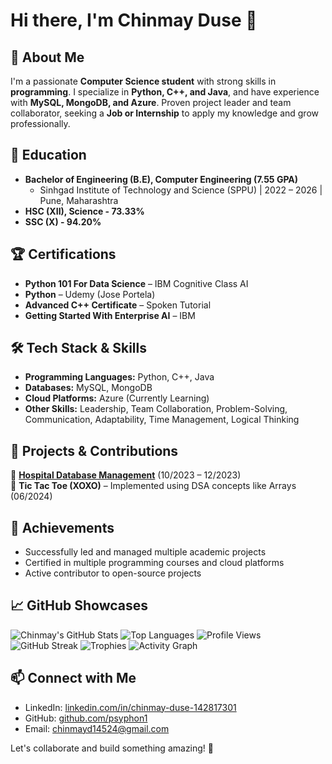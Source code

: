 # Hi there, I'm Chinmay Duse 👋

## 🚀 About Me
I'm a passionate **Computer Science student** with strong skills in **programming**. I specialize in **Python, C++, and Java**, and have experience with **MySQL, MongoDB, and Azure**. Proven project leader and team collaborator, seeking a **Job or Internship** to apply my knowledge and grow professionally.

## 💼 Education
- **Bachelor of Engineering (B.E), Computer Engineering (7.55 GPA)**
  - Sinhgad Institute of Technology and Science (SPPU) | 2022 – 2026 | Pune, Maharashtra
- **HSC (XII), Science - 73.33%**
- **SSC (X) - 94.20%**

## 🏆 Certifications
- **Python 101 For Data Science** – IBM Cognitive Class AI
- **Python** – Udemy (Jose Portela)
- **Advanced C++ Certificate** – Spoken Tutorial
- **Getting Started With Enterprise AI** – IBM

## 🛠️ Tech Stack & Skills
- **Programming Languages:** Python, C++, Java
- **Databases:** MySQL, MongoDB
- **Cloud Platforms:** Azure (Currently Learning)
- **Other Skills:** Leadership, Team Collaboration, Problem-Solving, Communication, Adaptability, Time Management, Logical Thinking

## 📌 Projects & Contributions
🔹 [**Hospital Database Management**](https://github.com/psyphon1/SE-Project--Hospital_DB) (10/2023 – 12/2023)  
🔹 **Tic Tac Toe (XOXO)** – Implemented using DSA concepts like Arrays (06/2024)  

## 🏅 Achievements
- Successfully led and managed multiple academic projects
- Certified in multiple programming courses and cloud platforms
- Active contributor to open-source projects

## 📈 GitHub Showcases
![Chinmay's GitHub Stats](https://github-readme-stats.vercel.app/api?username=psyphon1&show_icons=true&theme=github_dark)
![Top Languages](https://github-readme-stats.vercel.app/api/top-langs/?username=psyphon1&layout=compact&theme=github_dark)
![Profile Views](https://komarev.com/ghpvc/?username=psyphon1&color=blue)
![GitHub Streak](https://streak-stats.demolab.com/?user=psyphon1&theme=github-dark)
![Trophies](https://github-profile-trophy.vercel.app/?username=psyphon1&theme=darkhub)
![Activity Graph](https://github-readme-activity-graph.vercel.app/graph?username=psyphon1&theme=github-dark&hide_border=true)

## 📫 Connect with Me
- LinkedIn: [linkedin.com/in/chinmay-duse-142817301](https://linkedin.com/in/chinmay-duse-142817301)
- GitHub: [github.com/psyphon1](https://github.com/psyphon1)
- Email: [chinmayd14524@gmail.com](mailto:chinmayd14524@gmail.com)

Let's collaborate and build something amazing! 🚀
